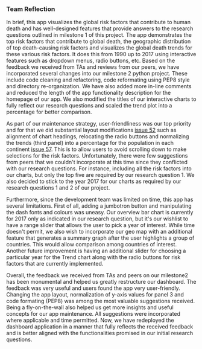 ### Team Reflection

In brief, this app visualizes the global risk factors that contribute to human death and has well-designed features that provide answers to the research questions outlined in milestone 1 of this project. The app demonstrates the top risk factors that contribute to global death, the geographic distribution of top death-causing risk factors and visualizes the global death trends for these various risk factors. It does this from 1990 up to 2017 using interactive features such as dropdown menus, radio buttons, etc.
Based on the feedback we received from TAs and reviews from our peers, we have incorporated several changes into our milestone 2 python project. These include code cleaning and refactoring, code reformating using PEP8 style and directory re-organization. We have also added more in-line comments and reduced the length of the app functionality description for the homepage of our app. We also modified the titles of our interactive charts to fully reflect our research questions and scaled the trend plot into a percentage for better comparison. 

As part of our maintenance strategy,  user-friendliness was our top priority and for that we did substantial layout modifications [issue 52](https://github.com/UBC-MDS/DSCI_532_Group213_death_by_risk_factors/issues/52) such as alignment of chart headings, relocating the radio buttons and normalizing the trends (third panel) into a percentage for the population in each continent [issue 57](https://github.com/UBC-MDS/DSCI_532_Group213_death_by_risk_factors/issues/57). This is to allow users to avoid scrolling down to make selections for the risk factors.
Unfortunately, there were few suggestions from peers that we couldn't incorporate at this time since they conflicted with our research questions. For instance,  including all the risk factors into our charts, but only the top five are required by our research question 1. We also decided to stick to the year 2017 for our charts as required by our research questions 1 and 2 of our project.

Furthermore, since the development team was limited on time, this app has several limitations. First of all, adding a jumbotron button and manipulating the dash fonts and colours was uneasy. Our overview bar chart is currently for 2017 only as indicated in our research question, but it's our wishlist to have a range slider that allows the user to pick a year of interest.
While time doesn't permit, we also wish to incorporate our geo map with an additional feature that generates a summary graph after the user highlights a group of countries. This would allow comparison among countries of interest. Another future improvement is having an additional slider for choosing a particular year for the Trend chart along with the radio buttons for risk factors that are currently implemented.

Overall, the feedback we received from TAs and peers on our milestone2 has been monumental and helped us greatly restructure our dashboard. The feedback was very useful and users found the app very user-friendly. Changing the app layout, normalization of y-axis values for panel 3 and code formating (PEP8) was among the most valuable suggestions received. Being a fly-on-the-wall also helped us get more insights and useful concepts for our app maintenance. All suggestions were incorporated where applicable and time permitted. Now, we have redeployed the dashboard application in a manner that fully reflects the received feedback and is better aligned with the functionalities promised in our initial research questions.